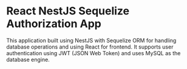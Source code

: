 # React NestJS Sequelize Authorization App

This application built using NestJS with Sequelize ORM for handling database operations and using React for frontend. It supports user authentication using JWT (JSON Web Token) and uses MySQL as the database engine.
